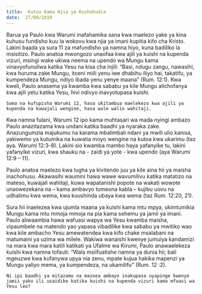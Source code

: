 ```yaml
---
title:  Kutoa Kama Njia ya Kushuhudia
date:  27/08/2019
---
```


Barua ya Paulo kwa Warumi inafahamika sana kwa maelezo yake ya kina kuhusu fundisho kuu la wokovu kwa njia ya imani kupitia kifo cha Kristo. Lakini baada ya sura 11 za mafundisho ya namna hiyo, kuna badiliko la msisitizo. Paulo anatoa mwongozo unaofaa kwa ajili ya kuishi na kupenda vizuri, msingi wake ukiwa neema na upendo wa Mungu kama vinavyofunuliwa katika Yesu na kisa cha injili: “Basi, ndugu zangu, nawasihi, kwa huruma zake Mungu, itoeni miili yenu iwe dhabihu iliyo hai, takatifu, ya kumpendeza Mungu, ndiyo ibada yenu yenye maana” (Rum. 12:1). Kwa kweli, Paulo anasema ya kwamba kwa sababu ya kile Mungu alichofanya kwa ajili yetu katika Yesu, hivi ndivyo inavyotupasa kuishi.

`Soma na kufupisha Warumi 12, hasa ukitambua maelekezo kwa ajili ya kupenda na kuwajali wengine, hasa wale walio wahitaji.`

Kwa namna fulani, Warumi 12 ipo kama muhtasari wa mada nyingi ambazo Paulo anazitazama kwa undani katika baadhi ya nyaraka zake. Anazungumzia majukumu na karama mbalimbali ndani ya mwili ulio kanisa, yakiwemo ya kutumika na kuwatia moyo wengine na kutoa kwa ukarimu (taz aya. Warumi 12:3-8). Lakini sio kwamba mambo haya yafanyike tu, lakini yafanyike vizuri, kwa shauku na - zaidi ya yote - kwa upendo (aya Warumi 12:9 – 11).

Paulo anatoa maelezo kwa lugha ya kivitendo juu ya kile aina hii ya maisha inachohusu. Akawasihi waumini hawa wawe wavumilivu katika matatizo na mateso, kuwajali wahitaji, kuwa wapatanishi popote na wakati wowote unaowezekana na – kama ambavyo tumeona kabla – kujibu uovu na udhalimu kwa wema, kwa kuushinda ubaya kwa wema (taz Rum. 12:20, 21).

Sura hii inaelezea kwa ujumla maana ya kuishi kama mtu mpya, ukimtumikia Mungu kama mtu mmoja mmoja na pia kama sehemu ya jamii ya imani. Paulo aliwaambia hawa wafuasi wapya wa Yesu kwamba maisha, vipaumbele na matendo yao yapasa vibadilike kwa sababu ya mwitiko wao kwa kile ambacho Yesu amewatendea kwa kifo chake msalabani na matumaini ya uzima wa milele. Wakiwa wanaishi kwenye jumuiya kandamizi na mara kwa mara katili katikati ya Ufalme wa Kirumi, Paulo anawaelekeza kuishi kwa namna tofauti: “Wala msiifuatishe namna ya dunia hii; bali mgeuzwe kwa kufanywa upya nia zenu, mpate kujua hakika mapenzi ya Mungu yaliyo mema, ya kumpendeza, na ukamilifu” (Rum. 12 :2).

`Ni ipi baadhi ya mitazamo na mazoea ambayo inakupasa uyapinge kwenye jamii yako ili usaidike katika kuishi na kupenda vizuri kama mfuasi wa Yesu leo?`